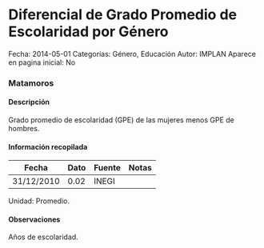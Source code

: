 Diferencial de Grado Promedio de Escolaridad por Género
=====

Fecha: 2014-05-01
Categorías: Género, Educación
Autor: IMPLAN
Aparece en pagina inicial: No

### Matamoros

#### Descripción

Grado promedio de escolaridad (GPE) de las mujeres menos GPE de hombres.

<!-- break -->

#### Información recopilada

<table class="table table-hover table-bordered matriz">
  <thead>
    <tr><th>Fecha</th><th>Dato</th><th>Fuente</th><th>Notas</th></tr>
  </thead>
  <tbody>
    <tr><td class="centrado">31/12/2010</td><td class="derecha">0.02</td><td>INEGI</td><td></td></tr>
  </tbody>
</table>

Unidad: Promedio.

#### Observaciones

Años de escolaridad.

